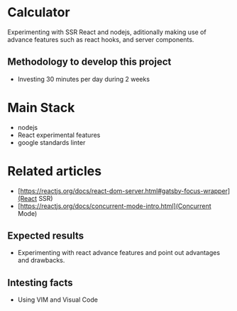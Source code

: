 # Calculator
Experimenting with SSR React and nodejs, aditionally making use of advance features such as react hooks, and server components.

## Methodology to develop this project
 - Investing 30 minutes per day during 2 weeks

# Main Stack
 - nodejs
 - React experimental features
 - google standards linter
 
# Related articles 
- [https://reactjs.org/docs/react-dom-server.html#gatsby-focus-wrapper](React SSR)
- [https://reactjs.org/docs/concurrent-mode-intro.html](Concurrent Mode)

## Expected results
 - Experimenting with react advance features and point out advantages and drawbacks.

## Intesting facts
 - Using VIM and Visual Code




